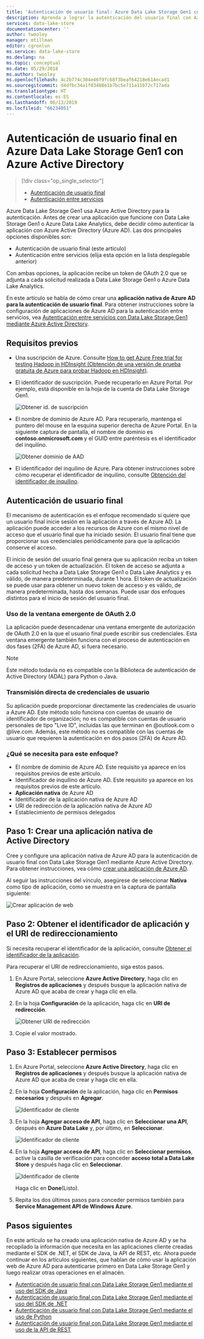 ```yaml
---
title: 'Autenticación de usuario final: Azure Data Lake Storage Gen1 con Azure Active Directory | Microsoft Docs'
description: Aprenda a lograr la autenticación del usuario final con Azure Data Lake Storage Gen1 mediante Azure Active Directory
services: data-lake-store
documentationcenter: ''
author: twooley
manager: mtillman
editor: cgronlun
ms.service: data-lake-store
ms.devlang: na
ms.topic: conceptual
ms.date: 05/29/2018
ms.author: twooley
ms.openlocfilehash: 4c2b774c304e46f9fc68f3beaf64218e614ecad1
ms.sourcegitcommit: d4dfbc34a1f03488e1b7bc5e711a11b72c717ada
ms.translationtype: HT
ms.contentlocale: es-ES
ms.lasthandoff: 06/13/2019
ms.locfileid: "66234051"
---
```

# <a name="end-user-authentication-with-azure-data-lake-storage-gen1-using-azure-active-directory"></a>Autenticación de usuario final en Azure Data Lake Storage Gen1 con Azure Active Directory
> [!div class="op_single_selector"]
> * [Autenticación de usuario final](data-lake-store-end-user-authenticate-using-active-directory.md)
> * [Autenticación entre servicios](data-lake-store-service-to-service-authenticate-using-active-directory.md)
> 
> 

Azure Data Lake Storage Gen1 usa Azure Active Directory para la autenticación. Antes de crear una aplicación que funcione con Data Lake Storage Gen1 o Azure Data Lake Analytics, debe decidir cómo autenticar la aplicación con Azure Active Directory (Azure AD). Las dos principales opciones disponibles son:

* Autenticación de usuario final (este artículo)
* Autenticación entre servicios (elija esta opción en la lista desplegable anterior)

Con ambas opciones, la aplicación recibe un token de OAuth 2.0 que se adjunta a cada solicitud realizada a Data Lake Storage Gen1 o Azure Data Lake Analytics.

En este artículo se habla de cómo crear una **aplicación nativa de Azure AD para la autenticación de usuario final**. Para obtener instrucciones sobre la configuración de aplicaciones de Azure AD para la autenticación entre servicios, vea [Autenticación entre servicios con Data Lake Storage Gen1 mediante Azure Active Directory](data-lake-store-authenticate-using-active-directory.md).

## <a name="prerequisites"></a>Requisitos previos
* Una suscripción de Azure. Consulte [How to get Azure Free trial for testing Hadoop in HDInsight (Obtención de una versión de prueba gratuita de Azure para probar Hadoop en HDInsight)](https://azure.microsoft.com/pricing/free-trial/).

* El identificador de suscripción. Puede recuperarlo en Azure Portal. Por ejemplo, está disponible en la hoja de la cuenta de Data Lake Storage Gen1.
  
    ![Obtener id. de suscripción](./media/data-lake-store-end-user-authenticate-using-active-directory/get-subscription-id.png)

* El nombre de dominio de Azure AD. Para recuperarlo, mantenga el puntero del mouse en la esquina superior derecha de Azure Portal. En la siguiente captura de pantalla, el nombre de dominio es **contoso.onmicrosoft.com** y el GUID entre paréntesis es el identificador del inquilino. 
  
    ![Obtener dominio de AAD](./media/data-lake-store-end-user-authenticate-using-active-directory/get-aad-domain.png)

* El identificador del inquilino de Azure. Para obtener instrucciones sobre cómo recuperar el identificador de inquilino, consulte [Obtención del identificador de inquilino](../active-directory/develop/howto-create-service-principal-portal.md#get-values-for-signing-in).

## <a name="end-user-authentication"></a>Autenticación de usuario final
El mecanismo de autenticación es el enfoque recomendado si quiere que un usuario final inicie sesión en la aplicación a través de Azure AD. La aplicación puede acceder a los recursos de Azure con el mismo nivel de acceso que el usuario final que ha iniciado sesión. El usuario final tiene que proporcionar sus credenciales periódicamente para que la aplicación conserve el acceso.

El inicio de sesión del usuario final genera que su aplicación reciba un token de acceso y un token de actualización. El token de acceso se adjunta a cada solicitud hecha a Data Lake Storage Gen1 o Data Lake Analytics y es válido, de manera predeterminada, durante 1 hora. El token de actualización se puede usar para obtener un nuevo token de acceso y es válido, de manera predeterminada, hasta dos semanas. Puede usar dos enfoques distintos para el inicio de sesión del usuario final.

### <a name="using-the-oauth-20-pop-up"></a>Uso de la ventana emergente de OAuth 2.0
La aplicación puede desencadenar una ventana emergente de autorización de OAuth 2.0 en la que el usuario final puede escribir sus credenciales. Esta ventana emergente también funciona con el proceso de autenticación en dos fases (2FA) de Azure AD, si fuera necesario. 

> [!NOTE]
> Este método todavía no es compatible con la Biblioteca de autenticación de Active Directory (ADAL) para Python o Java.
> 
> 

### <a name="directly-passing-in-user-credentials"></a>Transmisión directa de credenciales de usuario
Su aplicación puede proporcionar directamente las credenciales de usuario a Azure AD. Este método solo funciona con cuentas de usuario de identificador de organización; no es compatible con cuentas de usuario personales de tipo "Live ID", incluidas las que terminan en @outlook.com o @live.com. Además, este método no es compatible con las cuentas de usuario que requieren la autenticación en dos pasos (2FA) de Azure AD.

### <a name="what-do-i-need-for-this-approach"></a>¿Qué se necesita para este enfoque?
* El nombre de dominio de Azure AD. Este requisito ya aparece en los requisitos previos de este artículo.
* Identificador de inquilino de Azure AD. Este requisito ya aparece en los requisitos previos de este artículo.
* **Aplicación nativa** de Azure AD
* Identificador de la aplicación nativa de Azure AD
* URI de redirección de la aplicación nativa de Azure AD
* Establecimiento de permisos delegados


## <a name="step-1-create-an-active-directory-native-application"></a>Paso 1: Crear una aplicación nativa de Active Directory

Cree y configure una aplicación nativa de Azure AD para la autenticación de usuario final con Data Lake Storage Gen1 mediante Azure Active Directory. Para obtener instrucciones, vea cómo [crear una aplicación de Azure AD](../active-directory/develop/howto-create-service-principal-portal.md).

Al seguir las instrucciones del vínculo, asegúrese de seleccionar **Nativa** como tipo de aplicación, como se muestra en la captura de pantalla siguiente:

![Crear aplicación de web](./media/data-lake-store-end-user-authenticate-using-active-directory/azure-active-directory-create-native-app.png "Crear aplicación nativa")

## <a name="step-2-get-application-id-and-redirect-uri"></a>Paso 2: Obtener el identificador de aplicación y el URI de redireccionamiento

Si necesita recuperar el identificador de la aplicación, consulte [Obtener el identificador de la aplicación](../active-directory/develop/howto-create-service-principal-portal.md#get-values-for-signing-in).

Para recuperar el URI de redireccionamiento, siga estos pasos.

1. En Azure Portal, seleccione **Azure Active Directory**, haga clic en **Registros de aplicaciones** y después busque la aplicación nativa de Azure AD que acaba de crear y haga clic en ella.

2. En la hoja **Configuración** de la aplicación, haga clic en **URI de redirección**.

    ![Obtener URI de redirección](./media/data-lake-store-end-user-authenticate-using-active-directory/azure-active-directory-redirect-uri.png)

3. Copie el valor mostrado.


## <a name="step-3-set-permissions"></a>Paso 3: Establecer permisos

1. En Azure Portal, seleccione **Azure Active Directory**, haga clic en **Registros de aplicaciones** y después busque la aplicación nativa de Azure AD que acaba de crear y haga clic en ella.

2. En la hoja **Configuración** de la aplicación, haga clic en **Permisos necesarios** y después en **Agregar**.

    ![Identificador de cliente](./media/data-lake-store-end-user-authenticate-using-active-directory/aad-end-user-auth-set-permission-1.png)

3. En la hoja **Agregar acceso de API**, haga clic en **Seleccionar una API**, después en **Azure Data Lake** y, por último, en **Seleccionar**.

    ![Identificador de cliente](./media/data-lake-store-end-user-authenticate-using-active-directory/aad-end-user-auth-set-permission-2.png)
 
4.  En la hoja **Agregar acceso de API**, haga clic en **Seleccionar permisos**, active la casilla de verificación para conceder **acceso total a Data Lake Store** y después haga clic en **Seleccionar**.

    ![Identificador de cliente](./media/data-lake-store-end-user-authenticate-using-active-directory/aad-end-user-auth-set-permission-3.png)

    Haga clic en **Done**(Listo).

5. Repita los dos últimos pasos para conceder permisos también para **Service Management API de Windows Azure**.
   
## <a name="next-steps"></a>Pasos siguientes
En este artículo se ha creado una aplicación nativa de Azure AD y se ha recopilado la información que necesita en las aplicaciones cliente creadas mediante el SDK de .NET, el SDK de Java, la API de REST, etc. Ahora puede continuar en los artículos siguientes, que hablan de cómo usar la aplicación web de Azure AD para autenticarse primero en Data Lake Storage Gen1 y luego realizar otras operaciones en el almacén.

* [Autenticación de usuario final con Data Lake Storage Gen1 mediante el uso del SDK de Java](data-lake-store-end-user-authenticate-java-sdk.md)
* [Autenticación de usuario final con Data Lake Storage Gen1 mediante el uso del SDK de .NET](data-lake-store-end-user-authenticate-net-sdk.md)
* [Autenticación de usuario final con Data Lake Storage Gen1 mediante el uso de Python](data-lake-store-end-user-authenticate-python.md)
* [Autenticación de usuario final con Data Lake Storage Gen1 mediante el uso de la API de REST](data-lake-store-end-user-authenticate-rest-api.md)

